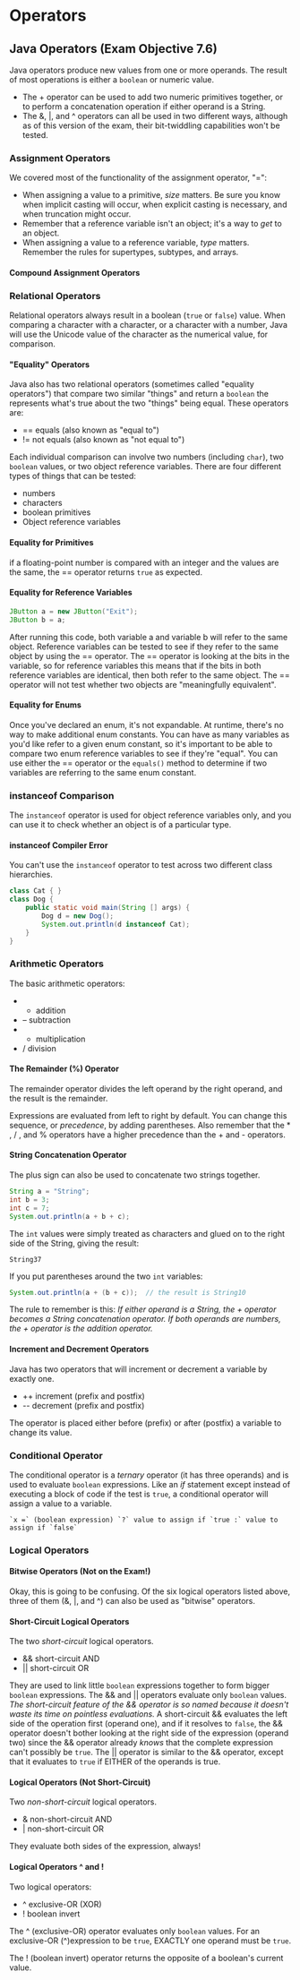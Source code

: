 # Operators #

## Java Operators (Exam Objective 7.6) ##

Java operators produce new values from one or more operands. The result of most operations is either a `boolean` or numeric value.

* The + operator can be used to add two numeric primitives together, or to perform a concatenation operation if either operand is a String.
* The &, |, and ^ operators can all be used in two different ways, although as of this version of the exam, their bit-twiddling capabilities won't be tested.

### Assignment Operators ###
We covered most of the functionality of the assignment operator, "=":

* When assigning a value to a primitive, *size* matters. Be sure you know when implicit casting will occur, when explicit casting is necessary, and when truncation might occur.
* Remember that a reference variable isn't an object; it's a way to *get* to an object.
* When assigning a value to a reference variable, *type* matters. Remember the rules for supertypes, subtypes, and arrays.

#### Compound Assignment Operators

### Relational Operators ###
Relational operators always result in a boolean (`true` or `false`) value.
When comparing a character with a character, or a character with a number, Java will use the Unicode value of the character as the numerical value, for comparison.

#### "Equality" Operators ####
Java also has two relational operators (sometimes called "equality operators") that compare two similar "things" and return a `boolean` the represents what's true about the two "things" being equal. These operators are:

* == equals (also known as "equal to")
* != not equals (also known as "not equal to")

Each individual comparison can involve two numbers (including `char`), two `boolean` values, or two object reference variables.
There are four different types of things that can be tested:

* numbers
* characters
* boolean primitives
* Object reference variables

#### Equality for Primitives ####
if a floating-point number is compared with an integer and the values are the same, the == operator returns `true` as expected.

#### Equality for Reference Variables ####
   
``` java
JButton a = new JButton("Exit");  
JButton b = a;  
```

After running this code, both variable a and variable b will refer to the same object. Reference variables can be tested to see if they refer to the same object by using the == operator. The == operator is looking at the bits in the variable, so for reference variables this means that if the bits in both reference variables are identical, then both refer to the same object.
The == operator will not test whether two objects are "meaningfully equivalent".

#### Equality for Enums ####
Once you've declared an enum, it's not expandable. At runtime, there's no way to make additional enum constants. You can have as many variables as you'd like refer to a given enum constant, so it's important to be able to compare two enum reference variables to see if they're "equal". 
You can use either the == operator or the `equals()` method to determine if two variables are referring to the same enum constant.

### instanceof Comparison ###
The `instanceof` operator is used for object reference variables only, and you can use it to check whether an object is of a particular type.

#### instanceof Compiler Error #### 
You can't use the `instanceof` operator to test across two different class hierarchies.

``` java
class Cat { }  
class Dog {  
    public static void main(String [] args) {  
        Dog d = new Dog();  
        System.out.println(d instanceof Cat);  
    }  
}  
```

### Arithmetic Operators ###
The basic arithmetic operators:

* + addition
* – subtraction
* * multiplication
* / division

#### The Remainder (%) Operator ####
The remainder operator divides the left operand by the right operand, and the result is the remainder.

Expressions are evaluated from left to right by default. You can change this sequence, or *precedence*, by adding parentheses. Also remember that the * , / , and % operators have a higher precedence than the + and - operators.

#### String Concatenation Operator ####
The plus sign can also be used to concatenate two strings together.

``` java
String a = "String";  
int b = 3;  
int c = 7;  
System.out.println(a + b + c);  
```

The `int` values were simply treated as characters and glued on to the right side of the String, giving the result:

    String37

If you put parentheses around the two `int` variables: 
    
``` java
System.out.println(a + (b + c));  // the result is String10
```

The rule to remember is this:
*If either operand is a String, the + operator becomes a String concatenation operator. If both operands are numbers, the + operator is the addition operator.*

#### Increment and Decrement Operators ####
Java has two operators that will increment or decrement a variable by exactly one.

* ++ increment (prefix and postfix)
* -- decrement (prefix and postfix)

The operator is placed either before (prefix) or after (postfix) a variable to change its value.

### Conditional Operator ###
The conditional operator is a *ternary* operator (it has three operands) and is used to evaluate `boolean` expressions. Like an *if* statement except instead of executing a block of code if the test is `true`, a conditional operator will assign a value to a variable.

    `x =` (boolean expression) `?` value to assign if `true :` value to assign if `false`

### Logical Operators ###

#### Bitwise Operators (Not on the Exam!) ####
Okay, this is going to be confusing. Of the six logical operators listed above, three of them (&, |, and ^) can also be used as "bitwise" operators.

#### Short-Circuit Logical Operators ####
The two *short-circuit* logical operators.

* && short-circuit AND
* || short-circuit OR

They are used to link little `boolean` expressions together to form bigger `boolean` expressions.
The && and || operators evaluate only `boolean` values.
*The short-circuit feature of the && operator is so named because it doesn't waste its time on pointless evaluations.* A short-circuit && evaluates the left side of the operation first (operand one), and if it resolves to `false`, the && operator doesn't bother looking at the right side of the expression (operand two) since the && operator already *knows* that the complete expression can't possibly be `true`.
The || operator is similar to the && operator, except that it evaluates to `true` if EITHER of the operands is true.

#### Logical Operators (Not Short-Circuit) ####
Two *non-short-circuit* logical operators.

* & non-short-circuit AND
* | non-short-circuit OR

They evaluate both sides of the expression, always!

#### Logical Operators ^ and ! ####
Two logical operators:

* ^ exclusive-OR (XOR)
* ! boolean invert

The ^ (exclusive-OR) operator evaluates only `boolean` values.
For an exclusive-OR (^)expression to be `true`, EXACTLY one operand must be `true`.

The ! (boolean invert) operator returns the opposite of a boolean's current value.


